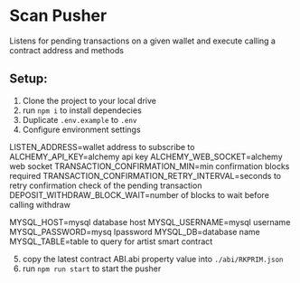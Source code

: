 # Scan Pusher

Listens for pending transactions on a given wallet and execute calling a contract address and methods

## Setup:

1. Clone the project to your local drive
2. run `npm i` to install dependecies
3. Duplicate `.env.example` to `.env`
4. Configure environment settings

  LISTEN_ADDRESS=wallet address to subscribe to
  ALCHEMY_API_KEY=alchemy api key
  ALCHEMY_WEB_SOCKET=alchemy web socket
  TRANSACTION_CONFIRMATION_MIN=min confirmation blocks required
  TRANSACTION_CONFIRMATION_RETRY_INTERVAL=seconds to retry confirmation check of the pending transaction
  DEPOSIT_WITHDRAW_BLOCK_WAIT=number of blocks to wait before calling withdraw

  MYSQL_HOST=mysql database host
  MYSQL_USERNAME=mysql username
  MYSQL_PASSWORD=mysq lpassword
  MYSQL_DB=database name
  MYSQL_TABLE=table to query for artist smart contract

5. copy the latest contract ABI.abi property value into `./abi/RKPRIM.json`
6. run `npm run start` to start the pusher